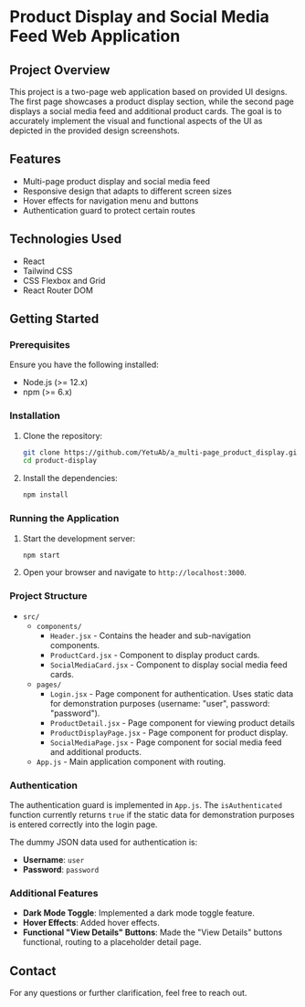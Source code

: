 # Product Display and Social Media Feed Web Application

## Project Overview

This project is a two-page web application based on provided UI designs. The first page showcases a product display section, while the second page displays a social media feed and additional product cards. The goal is to accurately implement the visual and functional aspects of the UI as depicted in the provided design screenshots.

## Features

- Multi-page product display and social media feed
- Responsive design that adapts to different screen sizes
- Hover effects for navigation menu and buttons
- Authentication guard to protect certain routes

## Technologies Used

- React
- Tailwind CSS
- CSS Flexbox and Grid
- React Router DOM

## Getting Started

### Prerequisites

Ensure you have the following installed:

- Node.js (>= 12.x)
- npm (>= 6.x)

### Installation

1. Clone the repository:

   ```bash
   git clone https://github.com/YetuAb/a_multi-page_product_display.git
   cd product-display
   ```

2. Install the dependencies:
   ```bash
   npm install
   ```

### Running the Application

1. Start the development server:

   ```bash
   npm start
   ```

2. Open your browser and navigate to `http://localhost:3000`.

### Project Structure

- `src/`
  - `components/`
    - `Header.jsx` - Contains the header and sub-navigation components.
    - `ProductCard.jsx` - Component to display product cards.
    - `SocialMediaCard.jsx` - Component to display social media feed cards.
  - `pages/`
    - `Login.jsx` - Page component for authentication. Uses static data for demonstration purposes (username: "user", password: "password").
    - `ProductDetail.jsx` - Page component for viewing product details
    - `ProductDisplayPage.jsx` - Page component for product display.
    - `SocialMediaPage.jsx` - Page component for social media feed and additional products.
  - `App.js` - Main application component with routing.

### Authentication

The authentication guard is implemented in `App.js`. The `isAuthenticated` function currently returns `true` if the static data for demonstration purposes is entered correctly into the login page.

The dummy JSON data used for authentication is:

- **Username**: `user`
- **Password**: `password`

### Additional Features

- **Dark Mode Toggle**: Implemented a dark mode toggle feature.
- **Hover Effects**: Added hover effects.
- **Functional "View Details" Buttons**: Made the "View Details" buttons functional, routing to a placeholder detail page.

## Contact

For any questions or further clarification, feel free to reach out.
